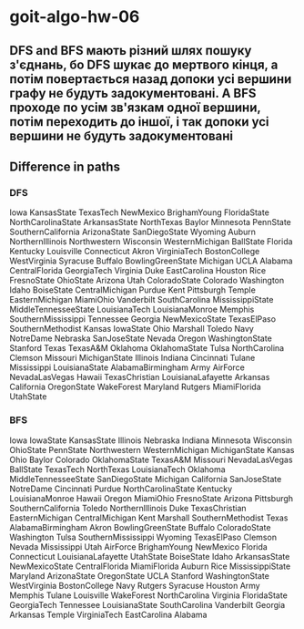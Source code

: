 # goit-algo-hw-06

<h2>DFS and BFS мають різний шлях пошуку з'єднань, бо DFS шукає до мертвого кінця, а потім повертається назад допоки усі вершини графу не будуть задокументовані. А BFS проходе по усім зв'язкам одної вершини, потім переходить до іншої, і так допоки усі вершини не будуть задокументовані</h2>

<h2>Difference in paths</h2>
<h3>DFS</h3>
Iowa KansasState TexasTech NewMexico BrighamYoung FloridaState NorthCarolinaState ArkansasState NorthTexas Baylor Minnesota PennState SouthernCalifornia ArizonaState SanDiegoState Wyoming Auburn NorthernIllinois Northwestern Wisconsin WesternMichigan BallState Florida Kentucky Louisville Connecticut Akron VirginiaTech BostonCollege WestVirginia Syracuse Buffalo BowlingGreenState Michigan UCLA Alabama CentralFlorida GeorgiaTech Virginia Duke EastCarolina Houston Rice FresnoState OhioState Arizona Utah ColoradoState Colorado Washington Idaho BoiseState CentralMichigan Purdue Kent Pittsburgh Temple EasternMichigan MiamiOhio Vanderbilt SouthCarolina MississippiState MiddleTennesseeState LouisianaTech LouisianaMonroe Memphis SouthernMississippi Tennessee Georgia NewMexicoState TexasElPaso SouthernMethodist Kansas IowaState Ohio Marshall Toledo Navy NotreDame Nebraska SanJoseState Nevada Oregon WashingtonState Stanford Texas TexasA&M Oklahoma OklahomaState Tulsa NorthCarolina Clemson Missouri MichiganState Illinois Indiana Cincinnati Tulane Mississippi LouisianaState AlabamaBirmingham Army AirForce NevadaLasVegas Hawaii TexasChristian LouisianaLafayette Arkansas California OregonState WakeForest Maryland Rutgers MiamiFlorida UtahState

<h3>BFS</h3>
Iowa IowaState KansasState Illinois Nebraska Indiana Minnesota Wisconsin OhioState PennState Northwestern WesternMichigan MichiganState Kansas Ohio Baylor Colorado OklahomaState TexasA&M Missouri NevadaLasVegas BallState TexasTech NorthTexas LouisianaTech Oklahoma MiddleTennesseeState SanDiegoState Michigan California SanJoseState NotreDame Cincinnati Purdue NorthCarolinaState Kentucky LouisianaMonroe Hawaii Oregon MiamiOhio FresnoState Arizona Pittsburgh SouthernCalifornia Toledo NorthernIllinois Duke TexasChristian EasternMichigan CentralMichigan Kent Marshall SouthernMethodist Texas AlabamaBirmingham Akron BowlingGreenState Buffalo ColoradoState Washington Tulsa SouthernMississippi Wyoming TexasElPaso Clemson Nevada Mississippi Utah AirForce BrighamYoung NewMexico Florida Connecticut LouisianaLafayette UtahState BoiseState Idaho ArkansasState NewMexicoState CentralFlorida MiamiFlorida Auburn Rice MississippiState Maryland ArizonaState OregonState UCLA Stanford WashingtonState WestVirginia BostonCollege Navy Rutgers Syracuse Houston Army Memphis Tulane Louisville WakeForest NorthCarolina Virginia FloridaState GeorgiaTech Tennessee LouisianaState SouthCarolina Vanderbilt Georgia Arkansas Temple VirginiaTech EastCarolina Alabama
